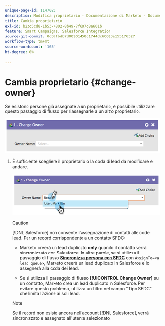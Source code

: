 ```yaml
---
unique-page-id: 1147021
description: Modifica proprietario - Documentazione di Marketo - Documentazione del prodotto
title: Cambia proprietario
exl-id: b22c5cd8-1b53-4802-8b49-7f607c8a601b
feature: Smart Campaigns, Salesforce Integration
source-git-commit: 0d37fbdb7d08901458c1744dc68893e155176327
workflow-type: tm+mt
source-wordcount: '165'
ht-degree: 0%

---
```


# Cambia proprietario {#change-owner}

Se esistono persone già assegnate a un proprietario, è possibile utilizzare questo passaggio di flusso per riassegnarle a un altro proprietario.

![](assets/change-owner-1.png)

1. È sufficiente scegliere il proprietario o la coda di lead da modificare e andare.

   ![](assets/change-owner-2.png)

   >[!CAUTION]
   >
   >[!DNL Salesforce] non consente l&#39;assegnazione di contatti alle code lead. Per un record corrispondente a un contatto SFDC:
   >
   >* Marketo creerà un lead duplicato **only** quando il contatto verrà sincronizzato con Salesforce. In altre parole, se si utilizza il passaggio di flusso **[Sincronizza persona con SFDC](/help/marketo/product-docs/core-marketo-concepts/smart-campaigns/salesforce-flow-actions/sync-person-to-sfdc.md)** con `AssignTo=<a lead queue>`, Marketo creerà un lead duplicato in Salesforce e lo assegnerà alla coda dei lead.
   >
   >* Se si utilizza il passaggio di flusso **[!UICONTROL Change Owner]** su un contatto, Marketo crea un lead duplicato in Salesforce. Per evitare questo problema, utilizza un filtro nel campo &quot;Tipo SFDC&quot; che limita l’azione ai soli lead.

   >[!NOTE]
   >
   >Se il record non esiste ancora nell&#39;account [!DNL Salesforce], verrà sincronizzato e assegnato all&#39;utente selezionato.
